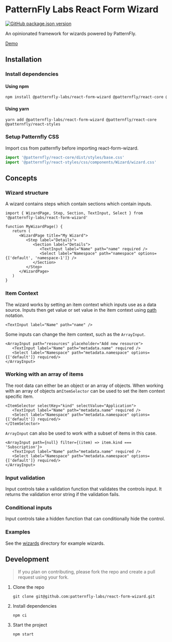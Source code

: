 # PatternFly Labs React Form Wizard

[![GitHub package.json version](https://img.shields.io/github/package-json/v/patternfly-labs/react-form-wizard)](https://www.npmjs.com/package/@patternfly-labs/react-form-wizard)

An opinionated framework for wizards powered by PatternFly.

[Demo](https://patternfly-labs.github.io/react-form-wizard/)

## Installation

### Install dependencies

#### Using npm

```sh
npm install @patternfly-labs/react-form-wizard @patternfly/react-core @patternfly/react-styles
```

#### Using yarn

```
yarn add @patternfly-labs/react-form-wizard @patternfly/react-core @patternfly/react-styles
```

### Setup Patternfly CSS

Import css from patternfly before importing react-form-wizard.

```typescript
import '@patternfly/react-core/dist/styles/base.css'
import '@patternfly/react-styles/css/components/Wizard/wizard.css'
```

## Concepts

### Wizard structure

A wizard contains steps which contain sections which contain inputs.

```tsx
import { WizardPage, Step, Section, TextInput, Select } from '@patternfly-labs/react-form-wizard'

function MyWizardPage() {
   return (
      <WizardPage title="My Wizard">
         <Step label="Details">
            <Section label="Details">
               <TextInput label="Name" path="name" required />
               <Select label="Namespace" path="namespace" options={['default', 'namespace-1']} />
            </Section>
         </Step>
      </WizardPage>
   )
}
```

### Item Context

The wizard works by setting an item context which inputs use as a data source.
Inputs then get value or set value in the item context using [path](https://github.com/jonschlinkert/set-value#object-paths) notation.

```tsx
<TextInput label="Name" path="name" />
```

Some inputs can change the item context, such as the `ArrayInput`.

```tsx
<ArrayInput path="resources" placeholder="Add new resource">
   <TextInput label="Name" path="metadata.name" required />
   <Select label="Namespace" path="metadata.namespace" options={['default']} required/>
</ArrayInput>
```

### Working with an array of items

The root data can either be an object or an array of objects.
When working with an array of objects an`ItemSelector` can be used to set the item context specific item.

```tsx
<ItemSelector selectKey="kind" selectValue="Application">
   <TextInput label="Name" path="metadata.name" required />
   <Select label="Namespace" path="metadata.namespace" options={['default']} required/>
</ItemSelector>
```

`ArrayInput` can also be used to work with a subset of items in this case.

```tsx
<ArrayInput path={null} filter={(item) => item.kind === 'Subscription'}>
   <TextInput label="Name" path="metadata.name" required />
   <Select label="Namespace" path="metadata.namespace" options={['default']} required/>
</ArrayInput>
```

### Input validation

Input controls take a validation function that validates the controls input. It returns the validation error string if the validation fails.

### Conditional inputs

Input controls take a hidden function that can conditionally hide the control.

### Examples

See the [wizards](https://github.com/patternfly-labs/react-form-wizard/tree/main/wizards) directory for example wizards.

## Development

> If you plan on contributing, please fork the repo and create a pull request using your fork.

1. Clone the repo

   ```
   git clone git@github.com:patternfly-labs/react-form-wizard.git
   ```

2. Install dependencies

   ```
   npm ci
   ```

3. Start the project

   ```
   npm start
   ```
